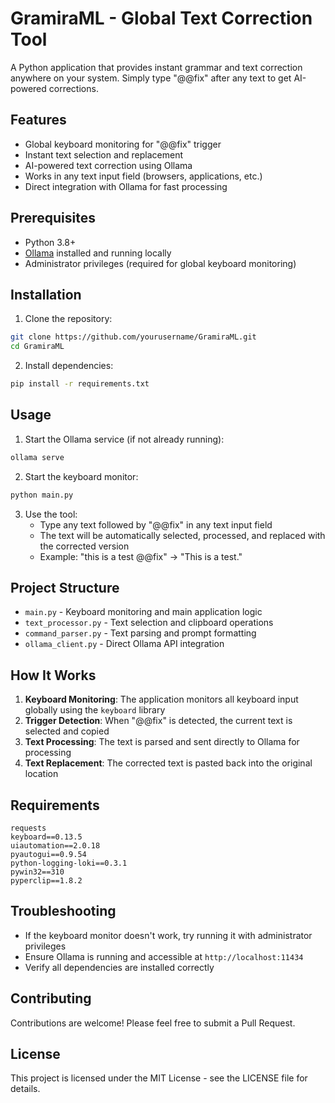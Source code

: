 # GramiraML - Global Text Correction Tool

A Python application that provides instant grammar and text correction anywhere on your system. Simply type "@@fix" after any text to get AI-powered corrections.

## Features

- Global keyboard monitoring for "@@fix" trigger
- Instant text selection and replacement
- AI-powered text correction using Ollama
- Works in any text input field (browsers, applications, etc.)
- Direct integration with Ollama for fast processing

## Prerequisites

- Python 3.8+
- [Ollama](https://ollama.ai/) installed and running locally
- Administrator privileges (required for global keyboard monitoring)

## Installation

1. Clone the repository:
```bash
git clone https://github.com/yourusername/GramiraML.git
cd GramiraML
```

2. Install dependencies:
```bash
pip install -r requirements.txt
```

## Usage

1. Start the Ollama service (if not already running):
```bash
ollama serve
```

2. Start the keyboard monitor:
```bash
python main.py
```

3. Use the tool:
   - Type any text followed by "@@fix" in any text input field
   - The text will be automatically selected, processed, and replaced with the corrected version
   - Example: "this is a test @@fix" → "This is a test."

## Project Structure

- `main.py` - Keyboard monitoring and main application logic
- `text_processor.py` - Text selection and clipboard operations
- `command_parser.py` - Text parsing and prompt formatting
- `ollama_client.py` - Direct Ollama API integration

## How It Works

1. **Keyboard Monitoring**: The application monitors all keyboard input globally using the `keyboard` library
2. **Trigger Detection**: When "@@fix" is detected, the current text is selected and copied
3. **Text Processing**: The text is parsed and sent directly to Ollama for processing
4. **Text Replacement**: The corrected text is pasted back into the original location

## Requirements

```
requests
keyboard==0.13.5
uiautomation==2.0.18
pyautogui==0.9.54
python-logging-loki==0.3.1
pywin32==310
pyperclip==1.8.2
```

## Troubleshooting

- If the keyboard monitor doesn't work, try running it with administrator privileges
- Ensure Ollama is running and accessible at `http://localhost:11434`
- Verify all dependencies are installed correctly

## Contributing

Contributions are welcome! Please feel free to submit a Pull Request.

## License

This project is licensed under the MIT License - see the LICENSE file for details. 